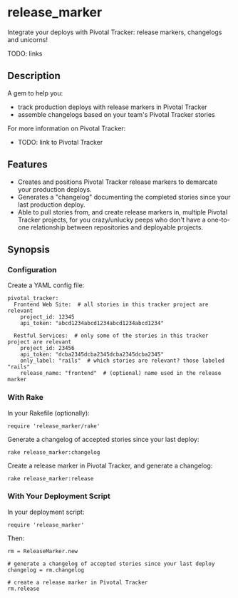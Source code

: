 # release\_marker

Integrate your deploys with Pivotal Tracker: release markers, changelogs and unicorns!

TODO: links


## Description

A gem to help you:

* track production deploys with release markers in Pivotal Tracker
* assemble changelogs based on your team's Pivotal Tracker stories

For more information on Pivotal Tracker:

* TODO: link to Pivotal Tracker


## Features

* Creates and positions Pivotal Tracker release markers to demarcate
  your production deploys.
* Generates a "changelog" documenting the completed stories since your
  last production deploy.
* Able to pull stories from, and create release markers in, multiple
  Pivotal Tracker projects, for you crazy/unlucky peeps who don't have
  a one-to-one relationship between repositories and deployable
  projects.


## Synopsis


### Configuration

Create a YAML config file:

    pivotal_tracker:
      Frontend Web Site:  # all stories in this tracker project are relevant
        project_id: 12345
        api_token: "abcd1234abcd1234abcd1234abcd1234"
      
      Restful Services:  # only some of the stories in this tracker project are relevant
        project_id: 23456
        api_token: "dcba2345dcba2345dcba2345dcba2345"
        only_label: "rails"  # which stories are relevant? those labeled "rails"
        release_name: "frontend"  # (optional) name used in the release marker
    

### With Rake

In your Rakefile (optionally):

    require 'release_marker/rake'

Generate a changelog of accepted stories since your last deploy:

    rake release_marker:changelog

Create a release marker in Pivotal Tracker, and generate a changelog:

    rake release_marker:release


### With Your Deployment Script

In your deployment script:

    require 'release_marker'

Then:

    rm = ReleaseMarker.new

    # generate a changelog of accepted stories since your last deploy
    changelog = rm.changelog

    # create a release marker in Pivotal Tracker
    rm.release
